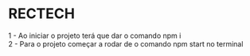 # RECTECH

1 - Ao iniciar o projeto terá que dar o comando npm i <br>
2 - Para o projeto começar a rodar de o comando npm start no terminal
